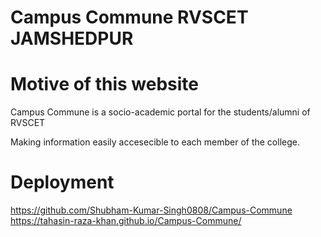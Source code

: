 # Campus Commune RVSCET JAMSHEDPUR

# Motive of this website<br>

Campus Commune is a socio-academic portal for the students/alumni of RVSCET

Making information easily accesecible to each member of the college.

# Deployment 
https://github.com/Shubham-Kumar-Singh0808/Campus-Commune
https://tahasin-raza-khan.github.io/Campus-Commune/ 

